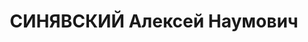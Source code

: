 ---
title: СИНЯВСКИЙ Алексей Наумович
description: (23.IX (5.X) 1887, с. Андривка, теперь Бердянского р-на Запорожской обл.
  - 24.Х 1937) - Профессор Харьковского института народного образования (1920–1928).
  Одновременно – преподаватель украинского языка Харьковского технологического института
  (1921), Коммунистического университета, факультета социального воспитания ХИНО (1923).
  Член учебного совета Коммунистического университета (1923). Заведующий секцией украинского
  языка научно-исследовательской кафедры (1927). Руководитель диалектологической комиссии
  Всесоюзной Украинской академией наук, с 1930 года – отдела диалектологии Института
  языковедения им. А. А. Потебни АН УССР. Одновременно с 1932 по 1937 год читал лекции
  по украинскому языку в Киевском университете им. Т. Г. Шевченко и Педагогическом
  институте. Был арестован и расстрелян в 1937 году. В 1957 реабилитирован.
---